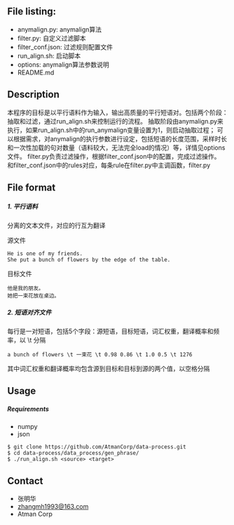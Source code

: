 File listing:
----------------------------
- anymalign.py: anymalign算法
- filter.py: 自定义过滤脚本
- filter_conf.json: 过滤规则配置文件
- run_align.sh: 启动脚本
- options: anymalign算法参数说明
- README.md


Description
----------------------------
本程序的目标是以平行语料作为输入，输出高质量的平行短语对。包括两个阶段：抽取和过滤，通过run_align.sh来控制运行的流程。
抽取阶段由anymalign.py来执行，如果run_align.sh中的run_anymalign变量设置为1，则启动抽取过程；
可以根据需求，对anymalign的执行参数进行设定，包括短语的长度范围，采样时长和一次性加载的句对数量（语料较大，无法完全load的情况）等，详情见options文件。
filter.py负责过滤操作，根据filter_conf.json中的配置，完成过滤操作。
和filter_conf.json中的rules对应，每条rule在filter.py中主调函数，filter.py


File format
----------------------------
##### 1. 平行语料
分离的文本文件，对应的行互为翻译

源文件
```
He is one of my friends.
She put a bunch of flowers by the edge of the table.
```
目标文件
```
他是我的朋友。
她把一束花放在桌边。
```

##### 2. 短语对齐文件
每行是一对短语，包括5个字段：源短语，目标短语，词汇权重，翻译概率和频率，以 \t 分隔
```
a bunch of flowers \t 一束花 \t 0.98 0.86 \t 1.0 0.5 \t 1276
```
其中词汇权重和翻译概率均包含源到目标和目标到源的两个值，以空格分隔


Usage
----------------------------
##### Requirements
- numpy
- json

```
$ git clone https://github.com/AtmanCorp/data-process.git
$ cd data-process/data_process/gen_phrase/
$ ./run_align.sh <source> <target>

```


Contact
----------------------------
* 张明华
* zhangmh1993@163.com
* Atman Corp

